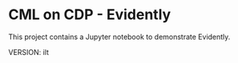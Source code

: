 # CML on CDP - Evidently

This project contains a Jupyter notebook to demonstrate Evidently.

VERSION: ilt
